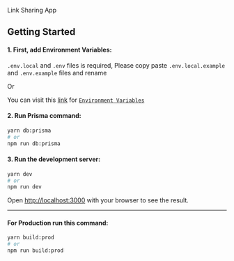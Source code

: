 Link Sharing App

## Getting Started

#### 1. First, add Environment Variables:

`.env.local` and `.env` files is required, Please copy paste `.env.local.example` and `.env.example` files and rename

Or

You can visit this [link](https://mdsifath70.notion.site/Link-Sharing-App-11f73be9627480f893a4f7a404d8b0d8) for [`Environment Variables`](https://mdsifath70.notion.site/Link-Sharing-App-11f73be9627480f893a4f7a404d8b0d8)

#### 2. Run Prisma command:

```bash
yarn db:prisma
# or
npm run db:prisma
```

#### 3. Run the development server:

```bash
yarn dev
# or
npm run dev
```

Open [http://localhost:3000](http://localhost:3000) with your browser to see the result.

---

#### For Production run this command:

```bash
yarn build:prod
# or
npm run build:prod
```
